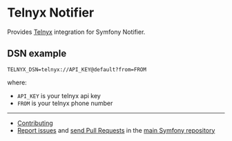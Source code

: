 Telnyx Notifier
===============

Provides [Telnyx](https://telnyx.com) integration for Symfony Notifier.

DSN example
-----------

```
TELNYX_DSN=telnyx://API_KEY@default?from=FROM
```

where:
 - `API_KEY` is your telnyx api key
 - `FROM` is your telnyx phone number

---------

  * [Contributing](https://symfony.com/doc/current/contributing/index.html)
  * [Report issues](https://github.com/symfony/symfony/issues) and
    [send Pull Requests](https://github.com/symfony/symfony/pulls)
    in the [main Symfony repository](https://github.com/symfony/symfony)
